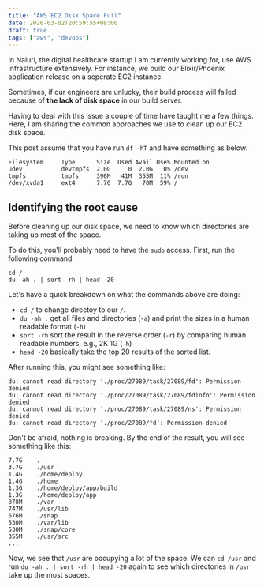 ```yaml
---
title: "AWS EC2 Disk Space Full"
date: 2020-03-02T20:59:55+08:00
draft: true
tags: ["aws", "devops"]
---
```


In Naluri, the digital healthcare startup I am currently working for, use AWS
infrastructure extensively. For instance, we build our Elixir/Phoenix
application release on a seperate EC2 instance.

Sometimes, if our engineers are unlucky, their build process will failed
because of **the lack of disk space** in our build server.

Having to deal with this issue a couple of time have taught me a few things.
Here, I am sharing the common approaches we use to clean up our
EC2 disk space.

This post assume that you have run `df -hT` and have something as below:

```
Filesystem     Type      Size  Used Avail Use% Mounted on
udev           devtmpfs  2.0G     0  2.0G   0% /dev
tmpfs          tmpfs     396M   41M  355M  11% /run
/dev/xvda1     ext4      7.7G  7.7G   70M  59% /
```

## Identifying the root cause

Before cleaning up our disk space, we need to know which directories are taking
up most of the space.

To do this, you'll probably need to have the `sudo` access. First, run the
following command:

```
cd /
du -ah . | sort -rh | head -20
```

Let's have a quick breakdown on what the commands above are doing:

- `cd /` to change directoy to our `/`.
- `du -ah .` get all files and directories (`-a`) and print the sizes in a human readable format (`-h`)
- `sort -rh` sort the result in the reverse order (`-r`) by comparing
  human readable numbers, e.g., 2K 1G (`-h`)
- `head -20` basically take the top 20 results of the sorted list.


After running this, you might see something like:

```
du: cannot read directory './proc/27089/task/27089/fd': Permission denied
du: cannot read directory './proc/27089/task/27089/fdinfo': Permission denied
du: cannot read directory './proc/27089/task/27089/ns': Permission denied
du: cannot read directory './proc/27089/fd': Permission denied
```

Don't be afraid, nothing is breaking. By the end of the result, you will see
something like this:

```
7.7G	.
3.7G	./usr
1.4G	./home/deploy
1.4G	./home
1.3G	./home/deploy/app/build
1.3G	./home/deploy/app
878M	./var
747M	./usr/lib
676M	./snap
530M	./var/lib
530M	./snap/core
355M	./usr/src
...
```

Now, we see that `/usr` are occupying a lot of the space. We can `cd /usr` and
run `du -ah . | sort -rh | head -20` again to see which directories in `/usr`
take up the most spaces.
